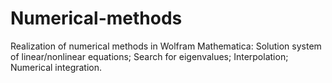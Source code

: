 # Numerical-methods
Realization of numerical methods in Wolfram Mathematica: 
Solution system of linear/nonlinear equations;
Search for eigenvalues; 
Interpolation;
Numerical integration.
